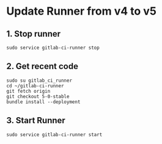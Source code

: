 # Update Runner from v4 to v5

## 1. Stop runner

    sudo service gitlab-ci-runner stop

## 2. Get recent code

    sudo su gitlab_ci_runner
    cd ~/gitlab-ci-runner
    git fetch origin
    git checkout 5-0-stable
    bundle install --deployment

## 3. Start Runner

    sudo service gitlab-ci-runner start